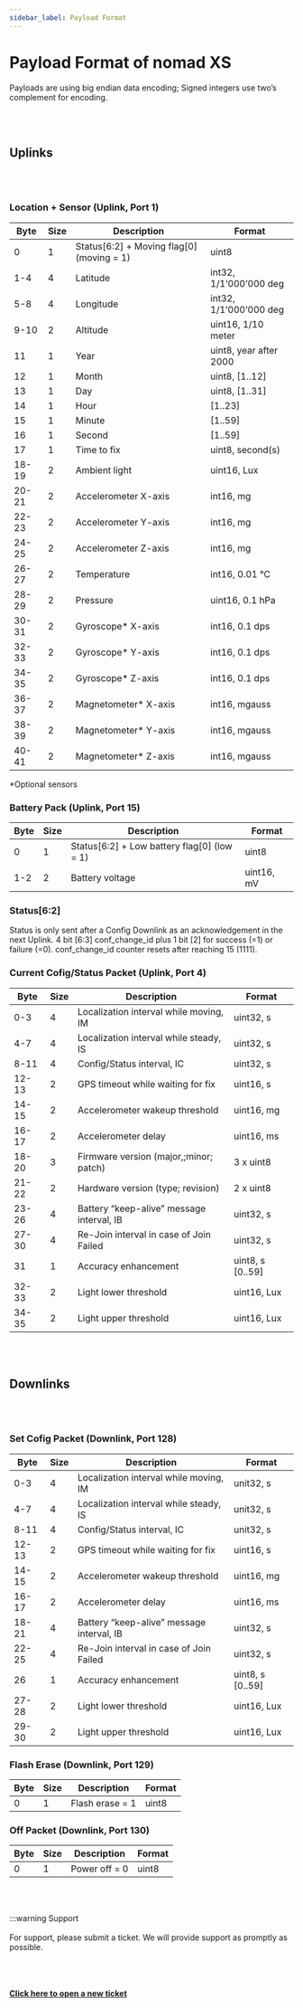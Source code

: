 ```yaml
---
sidebar_label: Payload Format
---
```


# Payload Format of nomad XS
Payloads are using big endian data encoding; Signed integers use two’s complement for encoding.

<br></br>
## Uplinks
<br></br>

### Location + Sensor (Uplink, Port 1)

| Byte  | Size | Description                               | Format                 |
|-------|------|-------------------------------------------|------------------------|
| 0     | 1    | Status[6:2] + Moving flag[0] (moving = 1) | uint8                  |
| 1-4   | 4    | Latitude                                  | int32, 1/1’000’000 deg |
| 5-8   | 4    | Longitude                                 | int32, 1/1’000’000 deg |
| 9-10  | 2    | Altitude                                  | uint16, 1/10 meter    |
| 11    | 1    | Year                                      | uint8, year after 2000 |
| 12    | 1    | Month                                     | uint8, [1..12]         |
| 13    | 1    | Day                                       | uint8, [1..31]         |
| 14    | 1    | Hour                                      | [1..23]                |
| 15    | 1    | Minute                                    | [1..59]                |
| 16    | 1    | Second                                    | [1..59]                |
| 17    | 1    | Time to fix                               | uint8, second(s)       |
| 18-19 | 2    | Ambient light                             | uint16, Lux            |
| 20-21 | 2    | Accelerometer X-axis                      | int16, mg              |
| 22-23 | 2    | Accelerometer Y-axis                      | int16, mg              |
| 24-25 | 2    | Accelerometer Z-axis                      | int16, mg              |
| 26-27 | 2    | Temperature                               | int16, 0.01 °C         |
| 28-29 | 2    | Pressure                                  | uint16, 0.1 hPa        |
| 30-31 | 2    | Gyroscope* X-axis                         | int16, 0.1 dps         |
| 32-33 | 2    | Gyroscope* Y-axis                         | int16, 0.1 dps         |
| 34-35 | 2    | Gyroscope* Z-axis                         | int16, 0.1 dps         |
| 36-37 | 2    | Magnetometer* X-axis                      | int16, mgauss          |
| 38-39 | 2    | Magnetometer* Y-axis                      | int16, mgauss          |
| 40-41 | 2    | Magnetometer* Z-axis                      | int16, mgauss          |

*Optional sensors

### Battery Pack (Uplink, Port 15)

| Byte  | Size | Description                                 | Format      |
|-------|------|---------------------------------------------|-------------|
| 0     | 1    | Status[6:2] + Low battery flag[0] (low = 1)               | uint8       |
| 1-2     | 2    | Battery voltage            | uint16, mV       |


### Status[6:2]

Status is only sent after a Config Downlink as an acknowledgement in the next Uplink.
4 bit [6:3] conf_change_id plus 1 bit [2] for success (=1) or failure (=0).
conf_change_id counter resets after reaching 15 (1111).


### Current Cofig/Status Packet (Uplink, Port 4)

| Byte  | Size | Description                               | Format           |
|-------|------|-------------------------------------------|------------------|
| 0-3   | 4    | Localization interval while moving, IM    | uint32, s        |
| 4-7   | 4    | Localization interval while steady, IS    | uint32, s        |
| 8-11  | 4    | Config/Status interval, IC                | uint32, s        |
| 12-13 | 2    | GPS timeout while waiting for fix         | uint16, s        |
| 14-15 | 2    | Accelerometer wakeup threshold            | uint16, mg       |
| 16-17 | 2    | Accelerometer delay                       | uint16, ms       |
| 18-20 | 3    | Firmware version (major,;minor; patch)    | 3 x uint8        |
| 21-22 | 2    | Hardware version (type; revision)         | 2 x uint8        |
| 23-26 | 4    | Battery “keep-alive” message interval, IB | uint32, s        |
| 27-30 | 4    | Re-Join interval in case of Join Failed   | uint32, s        |
| 31    | 1    | Accuracy enhancement                      | uint8, s [0..59] |
| 32-33 | 2    | Light lower threshold                     | uint16, Lux           |
| 34-35 | 2    | Light upper threshold                     | uint16, Lux           |

<br></br>
## Downlinks
<br></br>

### Set Cofig Packet (Downlink, Port 128)

| Byte  | Size | Description                               | Format           |
|-------|------|-------------------------------------------|------------------|
| 0-3   | 4    | Localization interval while moving, IM    | unit32, s        |
| 4-7   | 4    | Localization interval while steady, IS    | unit32, s        |
| 8-11  | 4    | Config/Status interval, IC                | unit32, s        |
| 12-13 | 2    | GPS timeout while waiting for fix         | uint16, s        |
| 14-15 | 2    | Accelerometer wakeup threshold            | uint16, mg       |
| 16-17 | 2    | Accelerometer delay                       | uint16, ms       |
| 18-21 | 4    | Battery “keep-alive” message interval, IB | uint32, s        |
| 22-25 | 4    | Re-Join interval in case of Join Failed   | uint32, s        |
| 26    | 1    | Accuracy enhancement                      | uint8, s [0..59] |
| 27-28 | 2    | Light lower threshold                     | uint16, Lux      |
| 29-30 | 2    | Light upper threshold                     | uint16, Lux      |

### Flash Erase (Downlink, Port 129)

| Byte  | Size | Description                                 | Format      |
|-------|------|---------------------------------------------|-------------|
| 0     | 1    | Flash erase = 1               | uint8       |

### Off Packet (Downlink, Port 130)

| Byte  | Size | Description                                 | Format      |
|-------|------|---------------------------------------------|-------------|
| 0     | 1    | Power off = 0                 | uint8       |



<br></br>

:::warning Support 
<br></br>
For support, please submit a ticket. We will provide support as promptly as possible. <br></br>
 <br></br>

[**Click here to open a new ticket**](https://truvami.com/service-request/)
